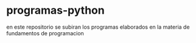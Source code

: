 # programas-python
en este repositorio se subiran los programas elaborados en la materia de fundamentos de programacion 
